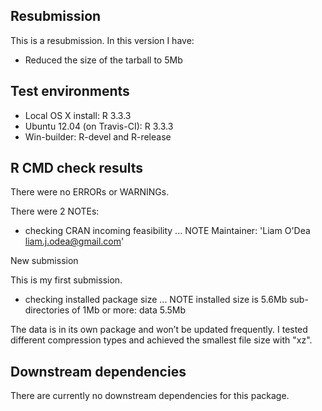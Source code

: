 ## Resubmission
This is a resubmission. In this version I have:

* Reduced the size of the tarball to 5Mb

## Test environments
* Local OS X install: R 3.3.3
* Ubuntu 12.04 (on Travis-CI): R 3.3.3
* Win-builder: R-devel and R-release

## R CMD check results
There were no ERRORs or WARNINGs. 

There were 2 NOTEs:

* checking CRAN incoming feasibility ... NOTE
Maintainer: 'Liam O'Dea <liam.j.odea@gmail.com>'

New submission

This is my first submission.

* checking installed package size ... NOTE
  installed size is  5.6Mb
  sub-directories of 1Mb or more:
    data   5.5Mb

The data is in its own package and won’t be updated frequently. 
I tested different compression types and achieved the smallest
file size with "xz".

## Downstream dependencies
There are currently no downstream dependencies for this package.
